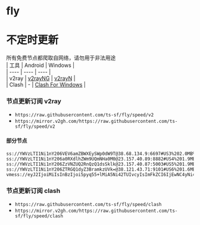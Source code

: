 # fly
# 不定时更新
所有免费节点都爬取自网络，请勿用于非法用途  
|  工具  | Android  | Windows  |  
|  ----  | ----   | ----  |  
| v2ray  | [v2rayNG](https://github.com/2dust/v2rayNG/releases) | [v2rayN](https://github.com/2dust/v2rayN/releases) |  
| Clash  | - | [Clash For Windows](https://github.com/2dust/clashN/releases) | 
  
### 节点更新订阅  v2ray
- `https://raw.githubusercontent.com/ts-sf/fly/speed/v2`  
- `https://mirror.v2gh.com/https://raw.githubusercontent.com/ts-sf/fly/speed/v2`  

#### 部分节点  
``` 
ss://YWVzLTI1Ni1nY206VEV6amZBWXEySWp0dW9T@38.68.134.9:6697#US3%202.0MB%2Fs
ss://YWVzLTI1Ni1nY206a0RXdlhZWm9UQmNHa0M0@23.157.40.89:8882#US4%201.9MB%2Fs
ss://YWVzLTI1Ni1nY206ZzVNZUQ2RnQzQ1dsSklk@23.157.40.87:5003#US5%201.9MB%2Fs
ss://YWVzLTI1Ni1nY206ZTRGQ1dyZ3BramkzUVk=@38.121.43.71:9101#US6%201.6MB%2Fs
vmess://eyJ2IjoiMiIsInBzIjoi5pyq55+lMiA5Ni42TUIvcyIsImFkZCI6IjEwNC4yNi42LjY1IiwicG9ydCI6IjQ0MyIsImlkIjoiNDQxZGEzNDItY2U5MC00NDFlLWJmZjktZDJjZWI1NWU2OGNhIiwiYWlkIjoiMCIsInNjeSI6ImF1dG8iLCJuZXQiOiJ3cyIsInR5cGUiOiIiLCJob3N0IjoibWlrYXNhLnlhZW1pa28uY2xvdWRucy5vcmciLCJwYXRoIjoiL2l2aWRlb3Muc2JzL2xpbmt3cyIsInRscyI6InRscyIsInNuaSI6Im1pa2FzYS55YWVtaWtvLmNsb3VkbnMub3JnIiwidGVzdF9uYW1lIjoiMiJ9
```
### 节点更新订阅  clash
- `https://raw.githubusercontent.com/ts-sf/fly/speed/clash`  
- `https://mirror.v2gh.com/https://raw.githubusercontent.com/ts-sf/fly/speed/clash`  


